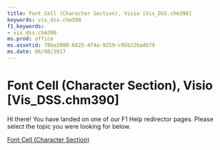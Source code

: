 ```yaml
---
title: Font Cell (Character Section), Visio [Vis_DSS.chm390]
keywords: vis_dss.chm390
f1_keywords:
- vis_dss.chm390
ms.prod: office
ms.assetid: 78be2000-6825-4f4a-9259-c95b22badb79
ms.date: 06/08/2017
---
```



# Font Cell (Character Section), Visio [Vis_DSS.chm390]

Hi there! You have landed on one of our F1 Help redirector pages. Please select the topic you were looking for below.

[Font Cell (Character Section)](http://msdn.microsoft.com/library/935760a9-307e-90bc-c301-d04283d97427%28Office.15%29.aspx)

